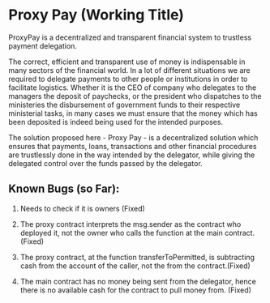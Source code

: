 # Proxy Pay (Working Title)

ProxyPay is a decentralized and transparent financial system to trustless payment delegation.

The correct, efficient and transparent use of money is indispensable in many sectors of the financial world.
In a lot of different situations we are required to delegate payments to other people or institutions in order to facilitate logistics. Whether it is the CEO of company who delegates to the managers the deposit of paychecks, or the president who dispatches to the ministeries the disbursement of government funds to their
respective ministerial tasks, in many cases we must ensure that the money which has been deposited is indeed being used for the intended purposes.

The solution proposed here - Proxy Pay - is a decentralized solution which ensures that payments, loans, transactions and other financial procedures are trustlessly done in the way intended by the delegator, while giving the delegated control over the funds passed by the delegator.

## Known Bugs (so Far):

1. Needs to check if it is owners (Fixed)

2. The proxy contract interprets the msg.sender as the contract who deployed it, not the owner who calls the
   function at the main contract. (Fixed)

3. The proxy contract, at the function transferToPermitted, is subtracting cash from the account of the caller, not
   the from the contract.(Fixed)

4. The main contract has no money being sent from the delegator, hence there is no available cash for the contract to pull money from. (Fixed)
